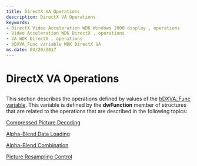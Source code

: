 ```yaml
---
title: DirectX VA Operations
description: DirectX VA Operations
keywords:
- DirectX Video Acceleration WDK Windows 2000 display , operations
- Video Acceleration WDK DirectX , operations
- VA WDK DirectX , operations
- bDXVA_Func variable WDK DirectX VA
ms.date: 04/20/2017
---
```


# DirectX VA Operations


## <span id="ddk_directx_va_operations_gg"></span><span id="DDK_DIRECTX_VA_OPERATIONS_GG"></span>


This section describes the operations defined by values of the [bDXVA\_Func variable](bdxva-func-variable.md). This variable is defined by the **dwFunction** member of structures that are related to the operations that are described in the following topics:

[Compressed Picture Decoding](compressed-picture-decoding.md)

[Alpha-Blend Data Loading](alpha-blend-data-loading.md)

[Alpha-Blend Combination](alpha-blend-combination.md)

[Picture Resampling Control](picture-resampling-control.md)

 

 





